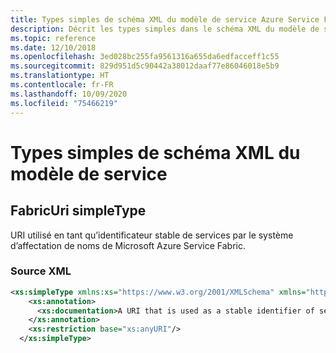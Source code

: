```yaml
---
title: Types simples de schéma XML du modèle de service Azure Service Fabric
description: Décrit les types simples dans le schéma XML du modèle de service Service Fabric.
ms.topic: reference
ms.date: 12/10/2018
ms.openlocfilehash: 3ed028bc255fa9561316a655da6edfacceff1c55
ms.sourcegitcommit: 829d951d5c90442a38012daaf77e86046018e5b9
ms.translationtype: HT
ms.contentlocale: fr-FR
ms.lasthandoff: 10/09/2020
ms.locfileid: "75466219"
---
```

<!-- This article was generated by the Python script found in the service-fabric-service-model-schema.md file -->

# <a name="service-model-xml-schema-simple-types"></a>Types simples de schéma XML du modèle de service

## <a name="fabricuri-simpletype"></a>FabricUri simpleType
URI utilisé en tant qu’identificateur stable de services par le système d’affectation de noms de Microsoft Azure Service Fabric. 

### <a name="xml-source"></a>Source XML
```xml
<xs:simpleType xmlns:xs="https://www.w3.org/2001/XMLSchema" xmlns="http://schemas.microsoft.com/2011/01/fabric" name="FabricUri">
    <xs:annotation>
      <xs:documentation>A URI that is used as a stable identifier of services by Microsoft Azure Service Fabric Naming system. </xs:documentation>
    </xs:annotation>
    <xs:restriction base="xs:anyURI"/>
  </xs:simpleType>
  
```
